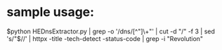 # sample usage:

$python HEDnsExtractor.py | grep -o '/dns/[^"]\+"' | cut -d "/" -f 3 | sed 's/"$//' | httpx -title -tech-detect -status-code | grep -i "Revolution"

